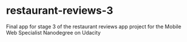 # restaurant-reviews-3
Final app for stage 3 of the restaurant reviews app project for the Mobile Web Specialist Nanodegree on Udacity 
